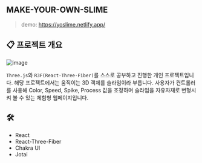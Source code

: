 ## MAKE-YOUR-OWN-SLIME

> demo: https://yoslime.netlify.app/

## 📋 프로젝트 개요

![image](https://github.com/user-attachments/assets/f040b8ee-9b2f-45ed-ab08-62f5159ea3d7)

`Three.js`와 `R3F(React-Three-Fiber)`를 스스로 공부하고 진행한 개인 프로젝트입니다. 해당 프로젝트에서는 움직이는 3D 객체를 슬라임이라 부릅니다. 사용자가 컨트롤러를 사용해 Color, Speed, Spike, Process 값을 조정하며 슬라임을 자유자재로 변형시켜 볼 수 있는 체험형 웹페이지입니다.

## 🛠️ 
- React
- React-Three-Fiber
- Chakra UI
- Jotai
